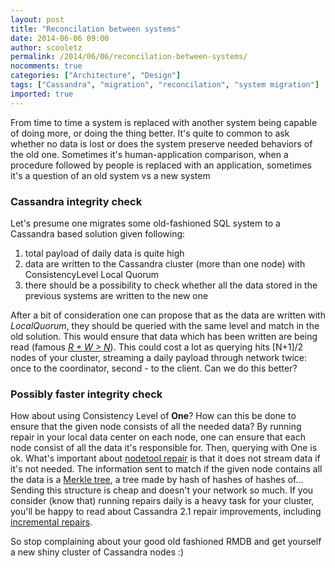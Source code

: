 ```yaml
---
layout: post
title: "Reconcilation between systems"
date: 2014-06-06 09:00
author: scooletz
permalink: /2014/06/06/reconcilation-between-systems/
nocomments: true
categories: ["Architecture", "Design"]
tags: ["Cassandra", "migration", "reconcilation", "system migration"]
imported: true
---
```


From time to time a system is replaced with another system being capable of doing more, or doing the thing better. It's quite to common to ask whether no data is lost or does the system preserve needed behaviors of the old one. Sometimes it's human-application comparison, when a procedure followed by people is replaced with an application, sometimes it's a question of an old system vs a new system

### Cassandra integrity check

Let's presume one migrates some old-fashioned SQL system to a Cassandra based solution given following:

1. total payload of daily data is quite high
1. data are written to the Cassandra cluster (more than one node) with ConsistencyLevel Local Quorum
1. there should be a possibility to check whether all the data stored in the previous systems are written to the new one

After a bit of consideration one can propose that as the data are written with *LocalQuorum*, they should be queried with the same level and match in the old solution. This would ensure that data which has been written are being read (famous *[R + W > N](http://wiki.apache.org/cassandra/ArchitectureOverview)*). This could cost a lot as querying hits [N+1]/2 nodes of your cluster, streaming a daily payload through network twice: once to the coordinator, second - to the client. Can we do this better?

### Possibly faster integrity check

How about using Consistency Level of **One**? How can this be done to ensure that the given node consists of all the needed data? By running repair in your local data center on each node, one can ensure that each node consist of all the data it's responsible for. Then, querying with One is ok. What's important about [nodetool repair](http://www.datastax.com/documentation/cassandra/2.0/cassandra/tools/toolsRepair.html) is that it does not stream data if it's not needed. The information sent to match if the given node contains all the data is a [Merkle tree](http://en.wikipedia.org/wiki/Merkle_tree), a tree made by hash of hashes of hashes of... Sending this structure is cheap and doesn't your network so much.
If you consider (know that) running repairs daily is a heavy task for your cluster, you'll be happy to read about Cassandra 2.1 repair improvements, including [incremental repairs](http://www.datastax.com/dev/blog/more-efficient-repairs).

So stop complaining about your good old fashioned RMDB and get yourself a new shiny cluster of Cassandra nodes :)
